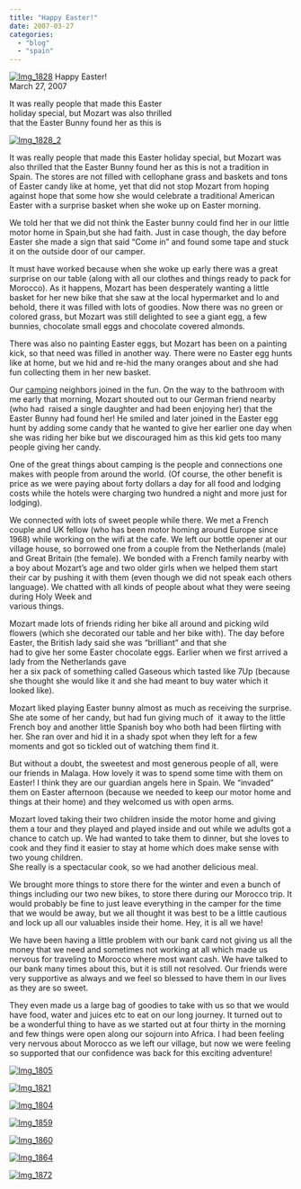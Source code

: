 ```yaml
---
title: "Happy Easter!"
date: 2007-03-27
categories: 
  - "blog"
  - "spain"
---
```


 [![Img_1828](https://pub-ac94b3f306b24c0dba4238943c97f2e1.r2.dev/soultravelers3/images/2008/04/07/img_1828.png "Img_1828")](https://pub-ac94b3f306b24c0dba4238943c97f2e1.r2.dev/photos/uncategorized/2008/04/07/img_1828.png) Happy Easter!  
March 27, 2007

It was really people that made this Easter  
holiday special, but Mozart was also thrilled  
that the Easter Bunny found her as this is

<!--more-->

[![Img_1828_2](https://pub-ac94b3f306b24c0dba4238943c97f2e1.r2.dev/soultravelers3/images/2008/04/07/img_1828_2.png "Img_1828_2")](https://pub-ac94b3f306b24c0dba4238943c97f2e1.r2.dev/photos/uncategorized/2008/04/07/img_1828_2.png)

It was really people that made this Easter holiday special, but Mozart was also thrilled that the Easter Bunny found her as this is not a tradition in Spain. The stores are not filled with cellophane grass and baskets and tons of Easter candy like at home, yet that did not stop Mozart from hoping against hope that some how she would celebrate a traditional American Easter with a surprise basket when she woke up on Easter morning.

We told her that we did not think the Easter bunny could find her in our little motor home in Spain,but she had faith. Just in case though, the day before Easter she made a sign that said “Come in” and found some tape and stuck it on the outside door of our camper.

It must have worked because when she woke up early there was a great surprise on our table (along with all our clothes and things ready to pack for Morocco). As it happens, Mozart has been desperately wanting a little basket for her new bike that she saw at the local hypermarket and lo and behold, there it was filled with lots of goodies. Now there was no green or colored grass, but Mozart was still delighted to see a giant egg, a few bunnies, chocolate small eggs and chocolate covered almonds.

There was also no painting Easter eggs, but Mozart has been on a painting kick, so that need was filled in another way. There were no Easter egg hunts like at home, but we hid and re-hid the many oranges about and she had fun collecting them in her new basket.

Our [camping](http://www.eurocampings.co.uk/en/europe/spain/andalusia/campsite-villsom-106564/ "CAMPING") neighbors joined in the fun. On the way to the bathroom with me early that morning, Mozart shouted out to our German friend nearby (who had  raised a single daughter and had been enjoying her) that the Easter Bunny had found her! He smiled and later joined in the Easter egg hunt by adding some candy that he wanted to give her earlier one day when she was riding her bike but we discouraged him as this kid gets too many people giving her candy.

One of the great things about camping is the people and connections one makes with people from around the world. (Of course, the other benefit is price as we were paying about forty dollars a day for all food and lodging costs while the hotels were charging two hundred a night and more just for lodging).

We connected with lots of sweet people while there. We met a French couple and UK fellow (who has been motor homing around Europe since 1968) while working on the wifi at the cafe. We left our bottle opener at our village house, so borrowed one from a couple from the Netherlands (male) and Great Britain (the female). We bonded with a French family nearby with a boy about Mozart’s age and two older girls when we helped them start their car by pushing it with them (even though we did not speak each others language). We chatted with all kinds of people about what they were seeing during Holy Week and  
various things.

Mozart made lots of friends riding her bike all around and picking wild flowers (which she decorated our table and her bike with). The day before Easter, the British lady said she was “brilliant” and that she  
had to give her some Easter chocolate eggs. Earlier when we first arrived a lady from the Netherlands gave  
her a six pack of something called Gaseous which tasted like 7Up (because she thought she would like it and she had meant to buy water which it looked like).

Mozart liked playing Easter bunny almost as much as receiving the surprise. She ate some of her candy, but had fun giving much of  it away to the little French boy and another little Spanish boy who both had been flirting with her. She ran over and hid it in a shady spot when they left for a few moments and got so tickled out of watching them find it.

But without a doubt, the sweetest and most generous people of all, were our friends in Malaga. How lovely it was to spend some time with them on Easter! I think they are our guardian angels here in Spain. We “invaded” them on Easter afternoon (because we needed to keep our motor home and things at their home) and they welcomed us with open arms.

Mozart loved taking their two children inside the motor home and giving them a tour and they played and played inside and out while we adults got a chance to catch up. We had wanted to take them to dinner, but she loves to cook and they find it easier to stay at home which does make sense with two young children.  
She really is a spectacular cook, so we had another delicious meal.

We brought more things to store there for the winter and even a bunch of things including our two new bikes, to store there during our Morocco trip. It would probably be fine to just leave everything in the camper for the time that we would be away, but we all thought it was best to be a little cautious and lock up all our valuables inside their home. Hey, it is all we have!

We have been having a little problem with our bank card not giving us all the money that we need and sometimes not working at all which made us nervous for traveling to Morocco where most want cash. We have talked to our bank many times about this, but it is still not resolved. Our friends were very supportive as always and we feel so blessed to have them in our lives as they are so sweet.

They even made us a large bag of goodies to take with us so that we would have food, water and juices etc to eat on our long journey. It turned out to be a wonderful thing to have as we started out at four thirty in the morning and few things were open along our sojourn into Africa. I had been feeling very nervous about Morocco as we left our village, but now we were feeling so supported that our confidence was back for this exciting adventure!

[![Img_1805](https://pub-ac94b3f306b24c0dba4238943c97f2e1.r2.dev/soultravelers3/images/2008/04/07/img_1805.png "Img_1805")](https://pub-ac94b3f306b24c0dba4238943c97f2e1.r2.dev/photos/uncategorized/2008/04/07/img_1805.png)

[![Img_1821](https://pub-ac94b3f306b24c0dba4238943c97f2e1.r2.dev/soultravelers3/images/2008/04/07/img_1821.png "Img_1821")](https://pub-ac94b3f306b24c0dba4238943c97f2e1.r2.dev/photos/uncategorized/2008/04/07/img_1821.png)

[![Img_1804](https://pub-ac94b3f306b24c0dba4238943c97f2e1.r2.dev/soultravelers3/images/2008/04/07/img_1804.png "Img_1804")](https://pub-ac94b3f306b24c0dba4238943c97f2e1.r2.dev/photos/uncategorized/2008/04/07/img_1804.png)

[![Img_1859](https://pub-ac94b3f306b24c0dba4238943c97f2e1.r2.dev/soultravelers3/images/2008/04/07/img_1859.png "Img_1859")](https://pub-ac94b3f306b24c0dba4238943c97f2e1.r2.dev/photos/uncategorized/2008/04/07/img_1859.png)

[![Img_1860](https://pub-ac94b3f306b24c0dba4238943c97f2e1.r2.dev/soultravelers3/images/2008/04/07/img_1860.png "Img_1860")](https://pub-ac94b3f306b24c0dba4238943c97f2e1.r2.dev/photos/uncategorized/2008/04/07/img_1860.png)

[![Img_1864](https://pub-ac94b3f306b24c0dba4238943c97f2e1.r2.dev/soultravelers3/images/2008/04/07/img_1864.png "Img_1864")](https://pub-ac94b3f306b24c0dba4238943c97f2e1.r2.dev/photos/uncategorized/2008/04/07/img_1864.png)

[![Img_1872](https://pub-ac94b3f306b24c0dba4238943c97f2e1.r2.dev/soultravelers3/images/2008/04/07/img_1872.png "Img_1872")](https://pub-ac94b3f306b24c0dba4238943c97f2e1.r2.dev/photos/uncategorized/2008/04/07/img_1872.png)
